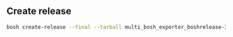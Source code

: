 ## Create release

```bash
bosh create-release --final --tarball multi_bosh_exporter_boshrelease-3.tgz
```
